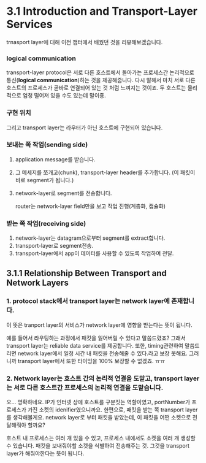 # 3.1 Introduction and Transport-Layer Services

trnasport layer에 대해 이전 챕터에서 배웠던 것을 리뷰해보겠습니다.



### logical communication

transport-layer protocol은 서로 다른 호스트에서 돌아가는 프로세스간 논리적으로 통신(**logical communication**)하는 것을 제공해줍니다. 다시 말해서 마치 서로 다른 호스트의 프로세스가 곧바로 연결되어 있는 것 처럼 느껴지는 것이죠. 두 호스트는 물리적으로 엄청 떨어져 있을 수도 있는데 말이죵.



### 구현 위치

그리고 transport layer는 라우터가 아닌 호스트에 구현되어 있습니다.



### 보내는 쪽 작업(sending side)

1. application message를 받습니다.
2. 그 메세지를 쪼개고(chunk), transport-layer header를 추가합니다. (이 패킷이 바로 segment가 됩니다.)

3. network-layer로 segment를 전송합니다.

   router는 network-layer field만을 보고 작업 진행(계층화, 캡슐화)



### 받는 쪽 작업(receiving side)

1. network-layer는 datagram으로부터 segment를 extract합니다.
2. transport-layer로 segment전송.
3. transport-layer에서 app이 데이터를 사용할 수 있도록 작업하여 전달.







## 3.1.1 Relationship Between Transport and Network Layers

### 1. protocol stack에서 transport layer는 network layer에 존재합니다.

이 뜻은 tranport layer의 서비스가 network layer에 영향을 받는다는 뜻이 됩니다.

예를 들어서 라우팅하는 과정에서 패킷을 잃어버릴 수 있다고 말씀드렸죠? 그래서 transport layer는 reliable data service를 제공합니다. 또한, timing관련하여 말씀드리면 network layer에서 일정 시간 내 패킷을 전송해줄 수 있다.라고 보장 못해요. 그러니까 transport layer에서 또한 타이밍을 100% 보장할 수 없겠죠. ㅠㅠ



### 2. Network layer는 호스트 간의 논리적 연결을 도맡고, transport layer는 서로 다른 호스트간 프로세스의 논리적 연결을 도맡습니다.

오... 명확하네요. IP가 인터넷 상에 호스트를 구분짓는 역할이였고, portNumber가 프로세스가 가진 소켓의 idenifier였으니까요. 한편으로, 패킷을 받는 쪽 transport layer를 생각해볼게요. network layer로 부터 패킷을 받았는데, 이 패킷을 어떤 소켓으로 전달해줘야 할까요?

호스트 내 프로세스는 여러 개 있을 수 있고, 프로세스 내에서도 소켓을 여러 개 생성할 수 있습니다. 패킷을 보내줘야할 소켓을 식별하여 전송해주는 것. 그것을 transport layer가 해줘야한다는 뜻이 됩니다.



